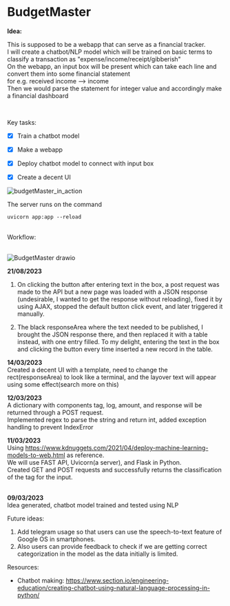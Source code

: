 # BudgetMaster

**Idea:**<br>

This is supposed to be a webapp that can serve as a financial tracker. <br>
I will create a chatbot/NLP model which will be trained on basic terms to classify a transaction as "expense/income/receipt/gibberish" <br>
On the webapp, an input box will be present which can take each line and convert them into some financial statement <br>
  for e.g. received income --> income <br>
Then we would parse the statement for integer value and accordingly make a financial dashboard <br>

<br>

Key tasks: 
- [x] Train a chatbot model 
- [x] Make a webapp
- [x] Deploy chatbot model to connect with input box
- [x] Create a decent UI



![budgetMaster_in_action](https://github.com/shubrahgupta/BudgetMaster/assets/50666757/e0da90ea-1779-43ef-a33c-0aa884b5a321)


The server runs on the command

```
uvicorn app:app --reload
```

<br>
Workflow:<br><br>

![BudgetMaster drawio](https://github.com/shubrahgupta/BudgetMaster/assets/50666757/b3ff317f-2869-4cf1-81c3-60c8603849ae)

**21/08/2023** <br>
1. On clicking the button after entering text in the box, a post request was made to the API but a new page was loaded with a JSON response (undesirable, I wanted to get the response without reloading), fixed it by using AJAX, stopped the default button click event, and later triggered it manually.

2. The black responseArea where the text needed to be published, I brought the JSON response there, and then replaced it with a table instead, with one entry filled. To my delight, entering the text in the box and clicking the button every time inserted a new record in the table.


**14/03/2023** <br>
Created a decent UI with a template, need to change the rect(responseArea) to look like a terminal, and the layover text will appear using some effect(search more on this)

**12/03/2023** <br>
A dictionary with components tag, log, amount, and response will be returned through a POST request. <br>
Implemented regex to parse the string and return int, added exception handling to prevent IndexError<br>


**11/03/2023** <br>
Using https://www.kdnuggets.com/2021/04/deploy-machine-learning-models-to-web.html as reference.<br>
We will use FAST API, Uvicorn(a server), and Flask in Python. <br>
Created GET and POST requests and successfully returns the classification of the tag for the input.<br>
<br>

**09/03/2023** <br>
Idea generated, chatbot model trained and tested using NLP


Future ideas:
1. Add telegram usage so that users can use the speech-to-text feature of Google OS in smartphones.
2. Also users can provide feedback to check if we are getting correct categorization in the model as the data initially is limited.
  


Resources:
* Chatbot making: https://www.section.io/engineering-education/creating-chatbot-using-natural-language-processing-in-python/
